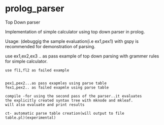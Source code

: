 prolog_parser
=============
Top Down parser

   Implementation of simple calculator using  top down parser
in prolog.


Usage:
(debuggig the sample evaluation(i.e ex1,pex1) with gspy is recommended
for demonstration of parsing.

  use ex1,ex2,ex3 .. as pass example of top down parsing with
	grammer rules for simple calculator.

	use fl1,fl2 as failed example


	pex1,pex2...as pass exapmles using parse table
	fex1,pex2.. as failed exapmle using parse table

	compile -for using the second pass of the parser..it evaluates
	the explicitly created syntax tree with mknode and mkleaf.
	will also evaluate and print results

	ct- automatic parse table creation(will output to file 			table.pl)(experimental)